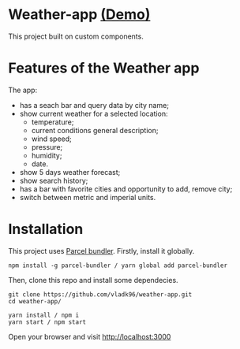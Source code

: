 # Weather-app [(Demo)](https://vladk96.github.io/weather-app/)

This project built on custom components.

# Features of the Weather app

The app:

- has a seach bar and query data by city name;
- show current weather for a selected location:
  - temperature;
  - current conditions general description;
  - wind speed;
  - pressure;
  - humidity;
  - date.
- show 5 days weather forecast;
- show search history;
- has a bar with favorite cities and opportunity to add, remove city;
- switch between metric and imperial units.

# Installation

This project uses [Parcel bundler](https://github.com/parcel-bundler/parcel). Firstly, install it globally.

```
npm install -g parcel-bundler / yarn global add parcel-bundler
```

Then, clone this repo and install some dependecies.

```
git clone https://github.com/vladk96/weather-app.git
cd weather-app/

yarn install / npm i
yarn start / npm start
```

Open your browser and visit [http://localhost:3000](http://localhost:3000)
